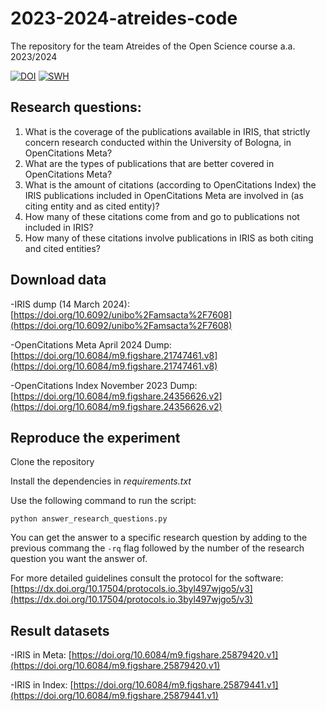 # 2023-2024-atreides-code
The repository for the team Atreides of the Open Science course a.a. 2023/2024

[![DOI](https://zenodo.org/badge/DOI/10.5281/zenodo.11262417.svg)](https://doi.org/10.5281/zenodo.11262417)
[![SWH](https://archive.softwareheritage.org/badge/origin/https://github.com/open-sci/2023-2024-atreides-code/)](https://archive.softwareheritage.org/browse/origin/?origin_url=https://github.com/open-sci/2023-2024-atreides-code)

## Research questions:

1) What is the coverage of the publications available in IRIS, that strictly concern research conducted within the University of Bologna, in OpenCitations Meta?
2) What are the types of publications that are better covered in OpenCitations Meta?
3) What is the amount of citations (according to OpenCitations Index) the IRIS publications included in OpenCitations Meta are involved in (as citing entity and as cited entity)?
4) How many of these citations come from and go to publications not included in IRIS?
5) How many of these citations involve publications in IRIS as both citing and cited entities?

## Download data

-IRIS dump (14 March 2024): [https://doi.org/10.6092/unibo%2Famsacta%2F7608](https://doi.org/10.6092/unibo%2Famsacta%2F7608)

-OpenCitations Meta April 2024 Dump: [https://doi.org/10.6084/m9.figshare.21747461.v8](https://doi.org/10.6084/m9.figshare.21747461.v8)

-OpenCitations Index November 2023 Dump: [https://doi.org/10.6084/m9.figshare.24356626.v2](https://doi.org/10.6084/m9.figshare.24356626.v2)

## Reproduce the experiment
Clone the repository

Install the dependencies in *requirements.txt*

Use the following command to run the script:

```python answer_research_questions.py```

You can get the answer to a specific research question by adding to the previous commang the ```-rq``` flag followed by the number of the research question you want the answer of.

For more detailed guidelines consult the protocol for the software: [https://dx.doi.org/10.17504/protocols.io.3byl497wjgo5/v3](https://dx.doi.org/10.17504/protocols.io.3byl497wjgo5/v3)

## Result datasets

-IRIS in Meta: [https://doi.org/10.6084/m9.figshare.25879420.v1](https://doi.org/10.6084/m9.figshare.25879420.v1)

-IRIS in Index: [https://doi.org/10.6084/m9.figshare.25879441.v1](https://doi.org/10.6084/m9.figshare.25879441.v1)


